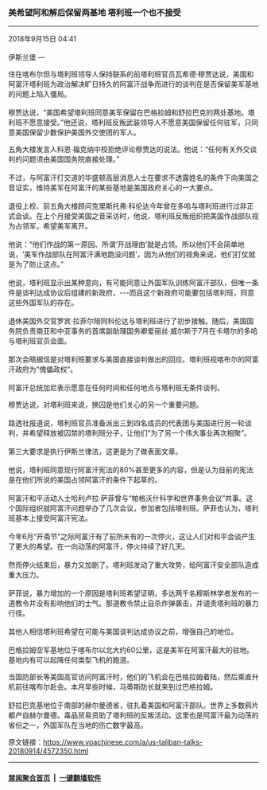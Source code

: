 ### 美希望阿和解后保留两基地 塔利班一个也不接受
------------------------

<div class="published">
 <span class="date" title="中国时间">
  <time datetime="2018-09-15T04:41:40+08:00">
   2018年9月15日 04:41
  </time>
 </span>
</div>
<br/>
<div class="wsw">
 <span class="dateline">
  伊斯兰堡 —
 </span>
 <p>
  住在喀布尔但与塔利班领导人保持联系的前塔利班官员瓦希德·穆贾达说，美国和阿富汗塔利班为政治解决旷日持久的阿富汗战争而进行的谈判在是否保留美军基地的问题上陷入僵局。
  <br/>
  <br/>
  穆贾达说，“美国希望塔利班同意美军保留在巴格拉姆和舒拉巴克的两处基地。塔利班不愿意接受。”他还说，塔利班反叛武装领导人不愿意美国保留任何驻军，只同意美国保留少数保护美国外交使团的军人。
 </p>
 <p>
  五角大楼发言人科恩·福克纳中校拒绝评论穆贾达的说法。他说：“任何有关外交谈判的问题须由美国国务院直接处理。”
  <br/>
  <br/>
  不过，与阿富汗打交道的华盛顿高层消息人士在要求不透露姓名的条件下向美国之音证实，维持美军在阿富汗的某些基地是美国政府关心的一大要点。
  <br/>
  <br/>
  退役上校、前五角大楼顾问克里斯托弗·科伦达今年曾在多哈与塔利班进行过非正式会谈。在上个月接受美国之音采访时，他说，塔利班反叛组织把美国作战部队视为占领军，希望美军离开。
  <br/>
  <br/>
  他说：“他们作战的第一原因、所谓‘开战理由’就是占领。所以他们不会简单地说，‘美军作战部队在阿富汗满地跑没问题’，因为从他们的视角来说，他们打仗就是为了防止这点。”
  <br/>
  <br/>
  他说，塔利班显示出某种意向，有可能同意让外国军队训练阿富汗部队，但唯一条件是谈判达成协议后组建的新政府，---而且这个新政府可能要包括塔利班，同意这些外国军队的存在。
  <br/>
  <br/>
  退休美国外交官罗宾·拉菲尔陪同科伦达与塔利班进行了初步接触。随后，美国国务院负责南亚和中亚事务的首席副助理国务卿爱丽丝·威尔斯于7月在卡塔尔的多哈与塔利班官员会面。
  <br/>
  <br/>
  那次会晤据信是对塔利班要求与美国直接谈判做出的回应。塔利班视喀布尔的阿富汗政府为“傀儡政权”。
  <br/>
  <br/>
  阿富汗总统加尼表示愿意在任何时间和任何地点与塔利班无条件谈判。
 </p>
 <p>
  穆贾达说，对塔利班来说，换囚是他们关心的另一个重要问题。
  <br/>
  <br/>
  路透社报道说，塔利班官员准备派出三到四名成员的代表团与美国进行另一轮谈判，并希望释放被囚禁的塔利班分子，让他们“为了另一个伟大事业再次相聚”。
  <br/>
  <br/>
  第三大要求是执行伊斯兰律法，这更是为了做表面文章。
  <br/>
  <br/>
  他说，塔利班同意现行阿富汗宪法的80%甚至更多的内容，但是认为目前的宪法是在他们所说的美国占领阿富汗的条件下起草的。
  <br/>
  <br/>
  阿富汗和平活动人士哈利卢拉·萨菲曾与“帕格沃什科学和世界事务会议”共事。这个国际组织就阿富汗问题举办了几次会议，参加者包括塔利班。萨菲也认为，塔利班基本上接受阿富汗宪法。
  <br/>
  <br/>
  今年6月“开斋节”之际阿富汗有了前所未有的一次停火，这让人们对和平会谈产生了更大的希望。在一向动荡的阿富汗，停火持续了好几天。
  <br/>
  <br/>
  然而停火结束后，暴力又加剧了。塔利班发动了重大攻势，给阿富汗安全部队造成重大压力。
  <br/>
  <br/>
  萨菲说，暴力增加的一个原因是塔利班希望证明，多达两千名穆斯林学者发布的一道教令并没有影响他们的士气。那道教令禁止自杀炸弹袭击，并谴责塔利班的暴力行径。
  <br/>
  <br/>
  其他人相信塔利班希望在可能与美国谈判达成协议之前，增强自己的地位。
  <br/>
  <br/>
  巴格拉姆空军基地位于喀布尔以北大约60公里，这是美军在阿富汗最大的驻地。基地内有可以起降任何类型飞机的跑道。
 </p>
 <p>
  当国防部长等美国高官访问阿富汗时，他们的飞机会在巴格拉姆着陆，然后乘直升机前往喀布尔赴会。本月早些时候，马蒂斯防长就来到过巴格拉姆。
  <br/>
  <br/>
  舒拉巴克基地位于南部的赫尔曼德省，驻扎着美国和阿富汗部队。世界上多数鸦片都产自赫尔曼德。毒品贸易资助了塔利班的反叛活动。这里也是阿富汗最为动荡的省份之一，外国军队在当地的伤亡数字最高。
 </p>
 <p>
 </p>
 <p>
 </p>
</div>

原文链接：https://www.voachinese.com/a/us-taliban-talks-20180914/4572350.html


------------------------
#### [禁闻聚合首页](https://github.com/gfw-breaker/banned-news/blob/master/README.md) &nbsp;|&nbsp;  [一键翻墙软件](https://github.com/gfw-breaker/nogfw/blob/master/README.md)